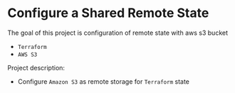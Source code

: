 # Configure a Shared Remote State

The goal of this project is configuration of remote state with aws s3 bucket
- `Terraform`
- `AWS S3`
 
Project description:
- Configure `Amazon S3` as remote storage for `Terraform` state